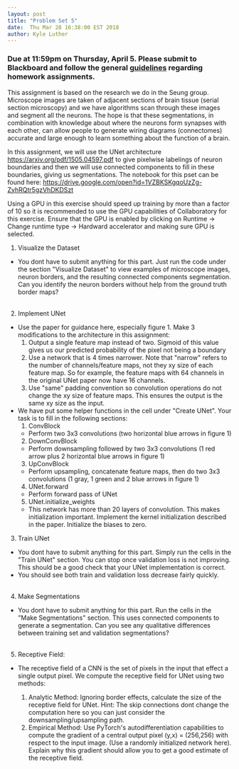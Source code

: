 ```yaml
---
layout: post
title: "Problem Set 5"
date:  Thu Mar 28 16:38:00 EST 2018
author: Kyle Luther
---
```


### Due at 11:59pm on Thursday, April 5. Please submit to Blackboard and follow the general [guidelines](https://cos485.github.io/general/2018/02/08/homework-guidelines.html) regarding homework assignments.

This assignment is based on the research we do in the Seung group. Microscope images are taken of adjacent sections of brain tissue (serial section microscopy) and we have algorithms scan through these images and segment all the neurons. The hope is that these segmentations, in combination with knowledge about where the neurons form synapses with each other, can allow people to generate wiring diagrams (connectomes) accurate and large enough to learn something about the function of a brain.

In this assignment, we will use the UNet architecture https://arxiv.org/pdf/1505.04597.pdf to give pixelwise labelings of neuron boundaries and then we will use connected components to fill in these boundaries, giving us segmentations. The notebook for this pset can be found here: https://drive.google.com/open?id=1VZBKSKgqoUzZg-ZyhRQtr5gzVhDKDSzt

Using a GPU in this exercise should speed up training by more than a factor of 10 so it is recommended to use the GPU capabilities of Collaboratory for this exercise. Ensure that the GPU is enabled by clicking on Runtime -> Change runtime type -> Hardward accelerator and making sure GPU is selected.

1. Visualize the Dataset

  - You dont have to submit anything for this part. Just run the code under the section "Visualize Dataset" to view examples of microscope images, neuron borders, and the resulting connected components segmentation. Can you identify the neuron borders without help from the ground truth border maps? <br><br>

2. Implement UNet
  - Use the paper for guidance here, especially figure 1. Make 3 modifications to the architecture in this assignment:
    1. Output a single feature map instead of two. Sigmoid of this value gives us our predicted probability of the pixel not being a boundary
    2. Use a network that is 4 times narrower. Note that "narrow" refers to the number of channels/feature maps, not they xy size of each feature map. So for example, the feature maps with 64 channels in the original UNet paper now have 16 channels.
    3. Use "same" padding convention so convolution operations do not change the xy size of feature maps. This ensures the output is the same xy size as the input.
  - We have put some helper functions in the cell under "Create UNet". Your task is to fill in the following sections:
    1. ConvBlock
      - Perform two 3x3 convolutions (two horizontal blue arrows in figure 1)
    2. DownConvBlock
      - Perform downsampling followed by two 3x3 convolutions (1 red arrow plus 2 horizontal blue arrows in figure 1)
    3. UpConvBlock
      - Perform upsampling, concatenate feature maps, then do two 3x3 convolutions (1 gray, 1 green and 2 blue arrows in figure 1)
    4. UNet.forward
      - Perform forward pass of UNet
    5. UNet.initialize_weights
      - This network has more than 20 layers of convolution. This makes initialization important. Implement the kernel initialization described in the paper. Initialize the biases to zero.

3. Train UNet

  - You dont have to submit anything for this part. Simply run the cells in the "Train UNet" section. You can stop once validation loss is not improving. This should be a good check that your UNet implementation is correct.
  - You should see both train and validation loss decrease fairly quickly. <br><br>

4. Make Segmentations

  - You dont have to submit anything for this part. Run the cells in the "Make Segmentations" section. This uses connected components to generate a segmentation. Can you see any qualitative differences between training set and validation segmentations? <br><br>

5. Receptive Field:
  - The receptive field of a CNN is the set of pixels in the input that effect a single output pixel. We compute the receptive field for UNet using two methods:

    1. Analytic Method: Ignoring border effects, calculate the size of the receptive field for UNet. Hint: The skip connections dont change the computation here so you can just consider the downsampling/upsampling path.
    2. Empirical Method: Use PyTorch's autodifferentiation capabilities to compute the gradient of a central output pixel (y,x) = (256,256) with respect to the input image. (Use a randomly initialized network here). Explain why this gradient should allow you to get a good estimate of the receptive field.

